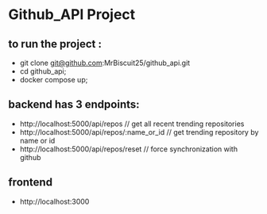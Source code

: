 # Github_API Project

## to run the project : 
- git clone git@github.com:MrBiscuit25/github_api.git
- cd github_api;  
- docker compose up;

## backend has 3 endpoints:
- http://localhost:5000/api/repos  // get all recent trending repositories 
- http://localhost:5000/api/repos/:name_or_id // get trending repository by name or id
- http://localhost:5000/api/repos/reset // force synchronization with github

## frontend 
- http://localhost:3000
